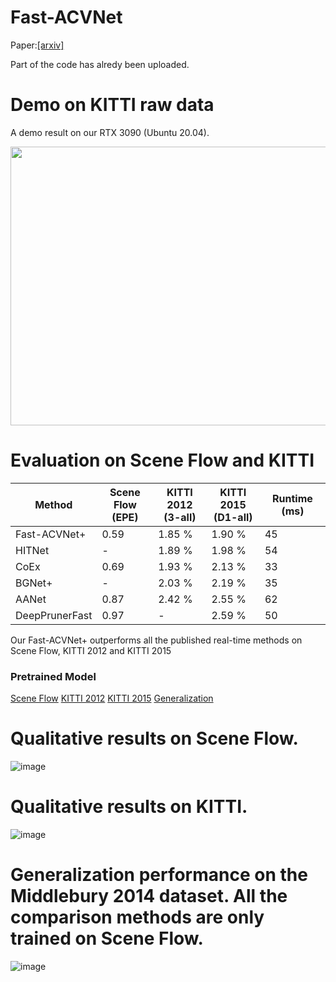 # Fast-ACVNet

Paper:[[arxiv]](https://arxiv.org/pdf/2209.12699.pdf)

Part of the code has alredy been uploaded.

# Demo on KITTI raw data

A demo result on our RTX 3090 (Ubuntu 20.04).

<p align="center">
  <img width="844" height="446" src="./demo/kittiraw_demo.gif" data-zoomable>
</p>

# Evaluation on Scene Flow and KITTI

| Method | Scene Flow <br> (EPE) | KITTI 2012 <br> (3-all) | KITTI 2015 <br> (D1-all) | Runtime (ms) |
|---|---|---|---|---|
| Fast-ACVNet+ | 0.59 | 1.85 % | 1.90 % | 45 |
| HITNet | - | 1.89 % |1.98 % | 54 |
| CoEx | 0.69 | 1.93 % | 2.13 % | 33 |
| BGNet+ |  - | 2.03 % | 2.19 % | 35 |
| AANet |  0.87 | 2.42 % | 2.55 % | 62 |
| DeepPrunerFast | 0.97 | - | 2.59 % | 50 |

Our Fast-ACVNet+ outperforms all the published real-time methods on Scene Flow, KITTI 2012 and KITTI 2015

### Pretrained Model

[Scene Flow](https://drive.google.com/file/d/1FWr4QCDe0e325OOviorvZ7lpORmnqTUM/view?usp=share_link) [KITTI 2012](https://drive.google.com/file/d/1Cq_TQpuT0JF6-jq8DUjLvF0qQqxTZkJ-/view?usp=share_link) [KITTI 2015](https://drive.google.com/file/d/17X5hUzRWpxbHdlMDiIAJyG-VByCH59Sz/view?usp=share_link) [Generalization](https://drive.google.com/file/d/1VUJR11tVgYiLpUsDYET6NCTgU1QGWtn7/view?usp=share_link) 

# Qualitative results on Scene Flow.

![image](https://github.com/gangweiX/Fast-ACVNet/blob/main/imgs/sceneflow.png)

# Qualitative results on KITTI.

![image](https://github.com/gangweiX/Fast-ACVNet/blob/main/imgs/kitti.png)

# Generalization performance on the Middlebury 2014 dataset. All the comparison methods are only trained on Scene Flow.

![image](https://github.com/gangweiX/Fast-ACVNet/blob/main/imgs/middlebury.png)

